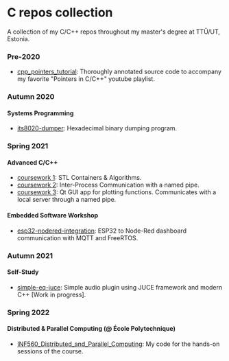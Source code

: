 # C repos collection

A collection of my C/C++ repos throughout my master's degree at TTÜ/UT, Estonia.

### Pre-2020
- [cpp_pointers_tutorial](https://github.com/linomp/cpp_pointers_tutorial): Thoroughly annotated source code to accompany my favorite "Pointers in C/C++" youtube playlist. 

### Autumn 2020
#### Systems Programming
- [its8020-dumper](https://github.com/linomp/its8020-dumper): Hexadecimal binary dumping program.

### Spring 2021
#### Advanced C/C++
- [coursework 1](https://github.com/linomp/ICS0025_coursework_1): STL Containers & Algorithms.
- [coursework 2](https://github.com/linomp/ICS0025_coursework_2): Inter-Process Communication with a named pipe.
- [coursework 3](https://github.com/linomp/ICS0025_coursework_2): Qt GUI app for plotting functions. Communicates with a local server through a named pipe.

#### Embedded Software Workshop
- [esp32-nodered-integration](https://github.com/linomp/esp32-nodered-integration): ESP32 to Node-Red dashboard communication with MQTT and FreeRTOS. 

### Autumn 2021
#### Self-Study
- [simple-eq-juce](https://github.com/linomp/simple-eq-juce): Simple audio plugin using JUCE framework and modern C++ [Work in progress]. 

### Spring 2022
#### Distributed & Parallel Computing (@ École Polytechnique)
- [INF560_Distributed_and_Parallel_Computing](https://github.com/linomp/INF560_Distributed_and_Parallel_Computing): My code for the hands-on sessions of the course.
